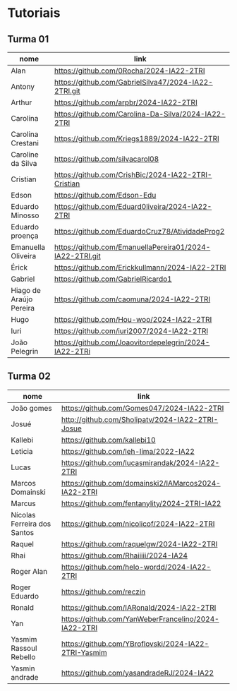 # Tutoriais  

## Turma 01

| nome                    | link                                                     |
| ----------------------- | -------------------------------------------------------- |
| Alan                    | https://github.com/0Rocha/2024-IA22-2TRI                 |
| Antony                  | https://github.com/GabrielSilva47/2024-IA22-2TRI.git     |
| Arthur                  | https://github.com/arpbr/2024-IA22-2TRI                  |
| Carolina                | https://github.com/Carolina-Da-Silva/2024-IA22-2TRI      |
| Carolina Crestani       | https://github.com/Kriegs1889/2024-IA22-2TRI             |
| Caroline da Silva       | https://github.com/silvacarol08                          |
| Cristian                | https://github.com/CrishBic/2024-IA22-2TRI-Cristian      |
| Edson                   | https://github.com/Edson-Edu                             |
| Eduardo Minosso         | https://github.com/Eduard0liveira/2024-IA22-2TRI         |
| Eduardo proença         | https://github.com/EduardoCruz78/AtividadeProg2          |
| Emanuella Oliveira      | https://github.com/EmanuellaPereira01/2024-IA22-2TRI.git |
| Érick                   | https://github.com/Erickkullmann/2024-IA22-2TRI          |
| Gabriel                 | https://github.com/GabrielRicardo1                       |
| Hiago de Araújo Pereira | https://github.com/caomuna/2024-IA22-2TRI                |
| Hugo                    | https://github.com/Hou-woo/2024-IA22-2TRI                |
| Iuri                    | https://github.com/iuri2007/2024-IA22-2TRI               |
| João Pelegrin           | https://github.com/Joaovitordepelegrin/2024-IA22-2TRi    |

## Turma 02

| nome                        | link                                                     |
| --------------------------- | -------------------------------------------------------- |
| João gomes                  | https://github.com/Gomes047/2024-IA22-2TRI               |
| Josué                       | http://github.com/Sholipatv/2024-IA22-2TRI-Josue         |
| Kallebi                     | https://github.com/kallebi10                             |
| Leticia                     | https://github.com/leh-lima/2022-IA22                    |
| Lucas                       | https://github.com/lucasmirandak/2024-IA22-2TRI          |
| Marcos Domainski            | https://github.com/domainski2/IAMarcos2024-IA22-2TRI     |
| Marcus                      | https://github.com/fentanylity/2024-2TRI-IA22            |
| Nícolas Ferreira dos Santos | https://github.com/nicolicof/2024-IA22-2TRI              |
| Raquel                      | https://github.com/raquelgw/2024-IA22-2TRI               |
| Rhai                        | https://github.com/Rhaiiiii/2024-IA24                    |
| Roger Alan                  | https://github.com/helo-wordd/2024-IA22-2TRI             |
| Roger Eduardo               | https://github.com/reczin                                |
| Ronald                      | https://github.com/IARonald/2024-IA22-2TRI               |
| Yan                         | https://github.com/YanWeberFrancelino/2024-IA22-2TRI     |
| Yasmim Rassoul Rebello      | https://github.com/YBroflovski/2024-IA22-2TRI-Yasmim     |
| Yasmin andrade              | https://github.com/yasandradeRJ/2024-IA22                |